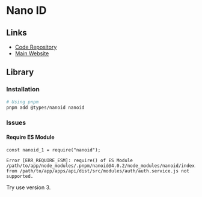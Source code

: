 # Nano ID

## Links

- [Code Repository](https://github.com/ai/nanoid)
- [Main Website](https://zelark.github.io/nano-id-cc)

## Library

### Installation

```sh
# Using pnpm
pnpm add @types/nanoid nanoid
```

### Issues

#### Require ES Module

```log
const nanoid_1 = require("nanoid");

Error [ERR_REQUIRE_ESM]: require() of ES Module /path/to/app/node_modules/.pnpm/nanoid@4.0.2/node_modules/nanoid/index.js from /path/to/app/apps/api/dist/src/modules/auth/auth.service.js not supported.
```

Try use version 3.
